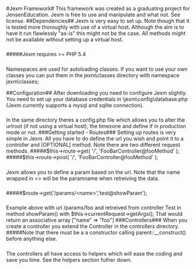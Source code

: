 #Jexm Framework#
This framework was created as a graduating project for JensenEducation. Jexm is free to use and manipulate and what not. See license.
##Dependencies##
Jexm is very easy to set up. Note though that it is tested more thoroughly 
with use of a virtual host. Although the aim is to have it run flawlessly "as-is" this might not be the case. All methods might not be available without setting up a virtual host.
#####
#####Jexm requires >= PHP 5.4
#####
Namespaces are used for autoloading classes. If you want to use your own classes you can put them in the jexm\classes directory with namespace jexm\classes;

##Configuration##
After downloading you need to configure Jexm slightly. You need to set up your database credentials in \jexm\config\database.php (Jexm currently supports a mysql and sqlite connection).
#####
In the same directory theres a config.php file which allows you to alter the urlroot (if not using a virtual host), the timezone and define if in production mode or not.
###Getting started - Routes###
Setting up routes is very simple in Jexm. All you have to do define the url you wish and point it to a controller and [OPTIONAL] method. Note there are two different request methods.
#####$this->route->get( '/', 'FooBarController@fooMethod' );
#####$this->route->post( '/', 'FooBarController@fooMethod' );
#####
Jexm allows you to define a param based on the url. Note that the name wrapped in <> will be the paramname when retreiving the data. 
#####
#####$route->get('/params/\<name\>','test@showParam');
#####
Example above with url /params/foo and retreived from controller Test in method showParam() with $this->currentRequest->getArgs(); That would return an associative array ["name" => "foo"]
###Controllers###
When you create a controller you extend the Controller in the controllers directory.
#####Note that there must be a a constructor calling parent::__construct() before anything else.
#####
The controllers all have access to helpers which will ease the coding and save you time. See the helpers section futher down.